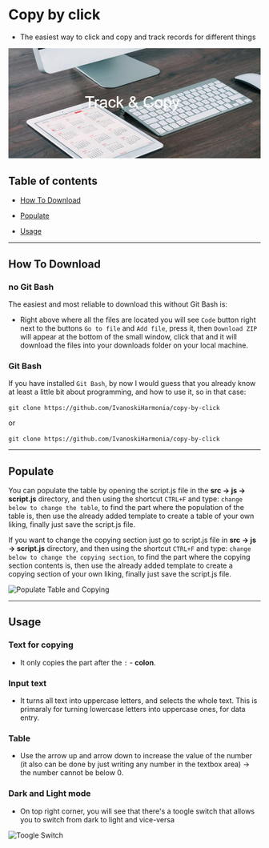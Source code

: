 # Copy by click

  

- The easiest way to click and copy and track records for different things

  
  

![Copy By Click](https://github.com/ivanoskiHarmonia/Copy-By-Click/blob/main/src/pictures/Track_&_Copy_.png?raw=true)

  
  

## Table of contents

  

* [How To Download](#how-to-download)

  

* [Populate](#populate)

  

* [Usage](#usage)

  

---

  

## How To Download

  
  

### no Git Bash

  
  

The easiest and most reliable to download this without Git Bash is:

  

- Right above where all the files are located you will see ```Code``` button right next to the buttons ```Go to file``` and ```Add file```, press it, then ```Download ZIP``` will appear at the bottom of the small window, click that and it will download the files into your downloads folder on your local machine.
  
 
 

### Git Bash

  
  

If you have installed ```Git Bash```, by now I would guess that you already know at least a little bit about programming, and how to use it, so in that case:

  
  

``` git clone https://github.com/IvanoskiHarmonia/copy-by-click ```

  

or

  
  ``` git clone https://github.com/IvanoskiHarmonia/copy-by-click ```
  

---

  

## Populate

  

You can populate the table by opening the script.js file in the **src -> js -> script.js** directory, and then using the shortcut ```CTRL+F``` and type: ```change below to change the table```, to find the part where the population of the table is, then use the already added template to create a table of your own liking, finally just save the script.js file.

  

If you want to change the copying section just go to script.js file in **src -> js -> script.js** directory, and then using the shortcut ```CTRL+F``` and type: ```change below to change the copying section```, to find the part where the copying section contents is, then use the already added template to create a copying section of your own liking, finally just save the script.js file.

  

![Populate Table and Copying](https://github.com/ivanoskiHarmonia/Copy-By-Click/blob/main/src/pictures/populatingPic.png?raw=true)

  

---

  

## Usage

  

### Text for copying

  

- It only copies the part after the ```:``` - **colon**.

  

### Input text

  

- It turns all text into uppercase letters, and selects the whole text. This is primaraly for turning lowercase letters into uppercase ones, for data entry.

  

### Table

  

- Use the arrow up and arrow down to increase the value of the number (it also can be done by just writing any number in the textbox area) -> the number cannot be below 0.


### Dark and Light mode

- On top right corner, you will see that there's a toogle switch that allows you to switch from dark to light and vice-versa

![Toogle Switch](https://github.com/ivanoskiHarmonia/Copy-By-Click/blob/main/src/pictures/ToggleSwitch.jpg?raw=true)